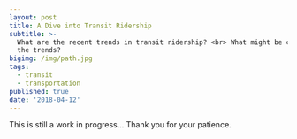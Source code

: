 ```yaml
---
layout: post
title: A Dive into Transit Ridership
subtitle: >-
  What are the recent trends in transit ridership? <br> What might be causing
  the trends?
bigimg: /img/path.jpg
tags:
  - transit
  - transportation
published: true
date: '2018-04-12'
---
```


This is still a work in progress... Thank you for your patience.